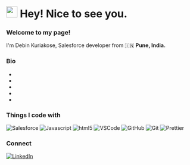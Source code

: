 <h1><img src="https://emojis.slackmojis.com/emojis/images/1531849430/4246/blob-sunglasses.gif?1531849430" width="30"/> Hey! Nice to see you.</h1>

### Welcome to my page!
<p>I'm Debin Kuriakose, Salesforce developer from 🇮🇳 <b>Pune, India.</b><p>

### Bio
  -
  -
  -
  -
  -

### Things I code with
<div id="techbadges">
  <img alt="Salesforce" src="https://img.shields.io/badge/-Salesforce-46a2f1?style=flat-square&logo=salesforce&logoColor=white" />
  <img alt="Javascript" src="https://img.shields.io/badge/-Javascript-green?style=flat-square&logo=javascript&logoColor=white" />
  <img alt="html5" src="https://img.shields.io/badge/-HTML5-E34F26?style=flat-square&logo=html5&logoColor=white" />
  <img alt="VSCode" src="https://img.shields.io/badge/-VSCode-B7178C?style=flat-square&logo=visualstudiocode&logoColor=white" />
  <img alt="GitHub" src="https://img.shields.io/badge/-GitHub-764ABC?style=flat-square&logo=github&logoColor=white" />
  <img alt="Git" src="https://img.shields.io/badge/-Git-F05032?style=flat-square&logo=git&logoColor=white" />
  <img alt="Prettier" src="https://img.shields.io/badge/-Prettier-F7B93E?style=flat-square&logo=prettier&logoColor=white" />
</div>

### Connect
<div id="socialmediabadge">
  <a href="https://www.linkedin.com/in/debin-kuriakose">
    <img alt="LinkedIn" src="https://img.shields.io/badge/-LinkedIn-blue?logo=linkedin&logoColor=white" />
  </a>
</div>
